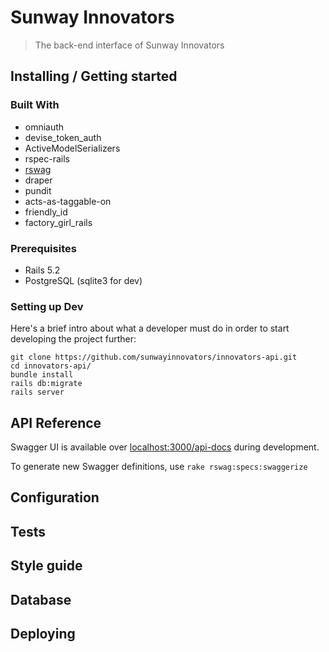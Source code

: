 # Sunway Innovators
> The back-end interface of Sunway Innovators

## Installing / Getting started

### Built With

-   omniauth
-   devise_token_auth
-   ActiveModelSerializers
-   rspec-rails
-   [rswag](https://github.com/domaindrivendev/rswag)
-   draper
-   pundit
-   acts-as-taggable-on
-   friendly_id
-   factory_girl_rails

### Prerequisites

-   Rails 5.2
-   PostgreSQL (sqlite3 for dev)

### Setting up Dev

Here's a brief intro about what a developer must do in order to start developing
the project further:

```shell
git clone https://github.com/sunwayinnovators/innovators-api.git
cd innovators-api/
bundle install
rails db:migrate
rails server
```

## API Reference

Swagger UI is available over [localhost:3000/api-docs](http://localhost:3000/api-docs) during development.

To generate new Swagger definitions, use `rake rswag:specs:swaggerize`

## Configuration

## Tests

## Style guide

## Database

## Deploying